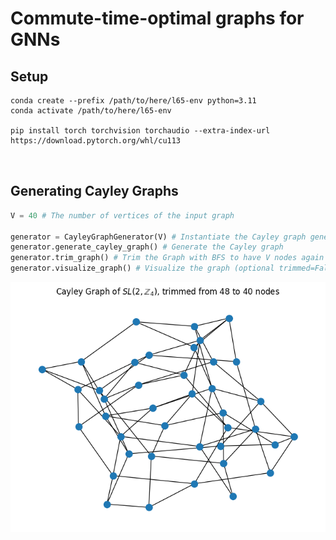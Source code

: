 # Commute-time-optimal graphs for GNNs

## Setup

```
conda create --prefix /path/to/here/l65-env python=3.11
conda activate /path/to/here/l65-env

pip install torch torchvision torchaudio --extra-index-url https://download.pytorch.org/whl/cu113



```

## Generating Cayley Graphs

```python
V = 40 # The number of vertices of the input graph

generator = CayleyGraphGenerator(V) # Instantiate the Cayley graph generator by computing the size of the smallest Cayley graph with at least V nodes
generator.generate_cayley_graph() # Generate the Cayley graph
generator.trim_graph() # Trim the Graph with BFS to have V nodes again
generator.visualize_graph() # Visualize the graph (optional trimmed=False to see graph before trimming)
```

![Cayley Graph Example](figures/cayley_graph_example.png)